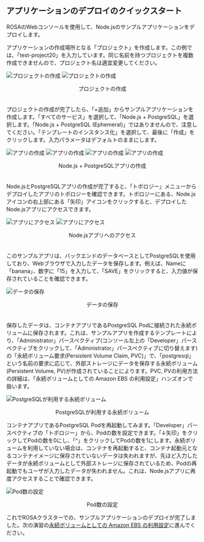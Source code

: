 ## アプリケーションのデプロイのクイックスタート

ROSAのWebコンソールを使用して、Node.jsのサンプルアプリケーションをデプロイします。

アプリケーションの作成場所となる「プロジェクト」を作成します。この例では、「test-project20」を入力しています。同じ名前を持つプロジェクトを複数作成できませんので、プロジェクト名は適宜変更してください。

![プロジェクトの作成](./images/project-create1.png)
![プロジェクトの作成](./images/project-create2.png)
<div style="text-align: center;">プロジェクトの作成</div>　　

プロジェクトの作成が完了したら、「+追加」からサンプルアプリケーションを作成します。「すべてのサービス」を選択して、「Node.js + PostgreSQL」を選択します。「Node.js + PostgreSQL (Ephemeral)」ではありませんので、注意してください。「テンプレートのインスタンス化」を選択して、最後に「作成」をクリックします。入力パラメータはデフォルトのままにします。

![アプリの作成](./images/add-console.png)
![アプリの作成](./images/nodejs-select.png)
![アプリの作成](./images/nodejs-create1.png)
![アプリの作成](./images/nodejs-create2.png)
<div style="text-align: center;">Node.js + PostgreSQLアプリの作成</div>　　

Node.jsとPostgreSQLアプリの作成が完了すると、「トポロジー」メニューからデプロイしたアプリのトポロジーを確認できます。トポロジーにある、Node.jsアイコンの右上部にある「矢印」アイコンをクリックすると、デプロイしたNode.jsアプリにアクセスできます。

![アプリにアクセス](./images/nodejs-route.png)
![アプリにアクセス](./images/nodejs-app.png)
<div style="text-align: center;">Node.jsアプリへのアクセス</div>　　

このサンプルアプリは、バックエンドのデータベースとしてPostgreSQLを使用しており、Webブラウザで入力したデータを保存します。例えば、Nameに「banana」、数字に「15」を入力して、「SAVE」をクリックすると、入力値が保存されていることを確認できます。

![データの保存](./images/data-create.png)
<div style="text-align: center;">データの保存</div>　

保存したデータは、コンテナアプリであるPostgreSQL Podに接続された永続ボリュームに保存されます。これは、サンプルアプリを作成するテンプレートにより、「Administrator」パースペクティブ(コンソール左上の「Developer」パースペクティブをクリックして、「Administrator」パースペクティブに切り替えます)の「永続ボリューム要求(Persistent Volume Claim, PVC)」で、「postgresql」という名前の要求に応じて、外部ストレージにデータを保存する永続ボリューム(Persistent Volume, PV)が作成されていることによります。PVC, PVの利用方法の詳細は、「永続ボリュームとしての Amazon EBS の利用設定」ハンズオンで扱います。

![PostgreSQLが利用する永続ボリューム](./images/postgresql-pvc.png)
<div style="text-align: center;">PostgreSQLが利用する永続ボリューム</div>

コンテナアプリであるPostgreSQL Podを再起動してみます。「Developer」パースペクティブの「トポロジー」から、Podの数を設定できます。「↓矢印」をクリックしてPodの数を0にし、「^」をクリックしてPodの数を1にします。永続ボリュームを利用していない場合は、コンテナを再起動すると、コンテナ起動元となるコンテナイメージに保存されていないデータは失われますが、先ほど入力したデータが永続ボリュームとして外部ストレージに保存されているため、Podの再起動でもユーザが入力したデータが失われません。これは、Node.jsアプリに再度アクセスすることで確認できます。

![Pod数の設定](./images/pod-num.png)
<div style="text-align: center;">Pod数の設定</div>

これでROSAクラスターでの、サンプルアプリケーションのデプロイが完了しました。次の演習の[永続ボリュームとしての Amazon EBS の利用設定](../rosa-volume)に進んでください。
